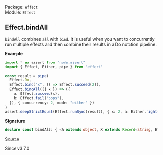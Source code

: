 Package: `effect`<br />
Module: `Effect`<br />

## Effect.bindAll

`bindAll` combines `all` with `bind`. It is useful
when you want to concurrently run multiple effects and then combine their
results in a Do notation pipeline.

**Example**

```ts
import * as assert from "node:assert"
import { Effect, Either, pipe } from "effect"

const result = pipe(
  Effect.Do,
  Effect.bind("x", () => Effect.succeed(2)),
  Effect.bindAll(({ x }) => ({
    a: Effect.succeed(x),
    b: Effect.fail("oops"),
  }), { concurrency: 2, mode: "either" })
)
assert.deepStrictEqual(Effect.runSync(result), { x: 2, a: Either.right(2), b: Either.left("oops") })
```

**Signature**

```ts
declare const bindAll: { <A extends object, X extends Record<string, Effect<any, any, any>>, O extends NoExcessProperties<{ readonly concurrency?: Concurrency | undefined; readonly batching?: boolean | "inherit" | undefined; readonly mode?: "default" | "validate" | "either" | undefined; readonly concurrentFinalizers?: boolean | undefined; }, O>>(f: (a: NoInfer<A>) => [Extract<keyof X, keyof A>] extends [never] ? X : `Duplicate keys`, options?: undefined | O): <E1, R1>(self: Effect<A, E1, R1>) => [All.ReturnObject<X, false, All.ExtractMode<O>>] extends [Effect<infer Success, infer Error, infer Context>] ? Effect<{ [K in keyof A | keyof Success]: K extends keyof A ? A[K] : K extends keyof Success ? Success[K] : never; }, E1 | Error, R1 | Context> : never; <A extends object, X extends Record<string, Effect<any, any, any>>, O extends NoExcessProperties<{ readonly concurrency?: Concurrency | undefined; readonly batching?: boolean | "inherit" | undefined; readonly mode?: "default" | "validate" | "either" | undefined; readonly concurrentFinalizers?: boolean | undefined; }, O>, E1, R1>(self: Effect<A, E1, R1>, f: (a: NoInfer<A>) => [Extract<keyof X, keyof A>] extends [never] ? X : `Duplicate keys`, options?: undefined | { readonly concurrency?: Concurrency | undefined; readonly batching?: boolean | "inherit" | undefined; readonly mode?: "default" | "validate" | "either" | undefined; readonly concurrentFinalizers?: boolean | undefined; }): [All.ReturnObject<X, false, All.ExtractMode<O>>] extends [Effect<infer Success, infer Error, infer Context>] ? Effect<{ [K in keyof A | keyof Success]: K extends keyof A ? A[K] : K extends keyof Success ? Success[K] : never; }, E1 | Error, R1 | Context> : never; }
```

[Source](https://github.com/Effect-TS/effect/tree/main/packages/effect/src/Effect.ts#L7922)

Since v3.7.0